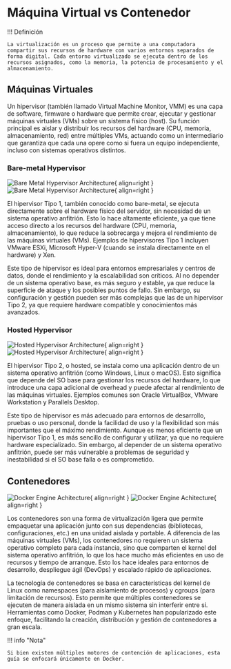 # Máquina Virtual vs Contenedor

!!! Definición

    La virtualización es un proceso que permite a una computadora compartir sus recursos de hardware con varios entornos separados de forma digital. Cada entorno virtualizado se ejecuta dentro de los recursos asignados, como la memoria, la potencia de procesamiento y el almacenamiento.

## Máquinas Virtuales

Un hipervisor (también llamado Virtual Machine Monitor, VMM) es una capa de software, firmware o hardware que permite crear, ejecutar y gestionar máquinas virtuales (VMs) sobre un sistema físico (host). Su función principal es aislar y distribuir los recursos del hardware (CPU, memoria, almacenamiento, red) entre múltiples VMs, actuando como un intermediario que garantiza que cada una opere como si fuera un equipo independiente, incluso con sistemas operativos distintos.

### Bare-metal Hypervisor

![Bare Metal Hypervisor Architecture](./assets/bare-metal-hypervisor.png#only-dark){ align=right }
![Bare Metal Hypervisor Architecture](./assets/bare-metal-hypervisor-white.png#only-light){ align=right }

El hipervisor Tipo 1, también conocido como bare-metal, se ejecuta directamente sobre el hardware físico del servidor, sin necesidad de un sistema operativo anfitrión. Esto lo hace altamente eficiente, ya que tiene acceso directo a los recursos del hardware (CPU, memoria, almacenamiento), lo que reduce la sobrecarga y mejora el rendimiento de las máquinas virtuales (VMs). Ejemplos de hipervisores Tipo 1 incluyen VMware ESXi, Microsoft Hyper-V (cuando se instala directamente en el hardware) y Xen.

Este tipo de hipervisor es ideal para entornos empresariales y centros de datos, donde el rendimiento y la escalabilidad son críticos. Al no depender de un sistema operativo base, es más seguro y estable, ya que reduce la superficie de ataque y los posibles puntos de fallo. Sin embargo, su configuración y gestión pueden ser más complejas que las de un hipervisor Tipo 2, ya que requiere hardware compatible y conocimientos más avanzados.


### Hosted Hypervisor

![Hosted Hypervisor Architecture](./assets/hosted-hypervisor.png#only-dark){ align=right }
![Hosted Hypervisor Architecture](./assets/hosted-hypervisor-white.png#only-light){ align=right }

El hipervisor Tipo 2, o hosted, se instala como una aplicación dentro de un sistema operativo anfitrión (como Windows, Linux o macOS). Esto significa que depende del SO base para gestionar los recursos del hardware, lo que introduce una capa adicional de overhead y puede afectar al rendimiento de las máquinas virtuales. Ejemplos comunes son Oracle VirtualBox, VMware Workstation y Parallels Desktop.

Este tipo de hipervisor es más adecuado para entornos de desarrollo, pruebas o uso personal, donde la facilidad de uso y la flexibilidad son más importantes que el máximo rendimiento. Aunque es menos eficiente que un hipervisor Tipo 1, es más sencillo de configurar y utilizar, ya que no requiere hardware especializado. Sin embargo, al depender de un sistema operativo anfitrión, puede ser más vulnerable a problemas de seguridad y inestabilidad si el SO base falla o es comprometido.

## Contenedores

![Docker Engine Achitecture](./assets/docker-engine.png#only-dark){ align=right }
![Docker Engine Achitecture](./assets/docker-engine-white.png#only-light){ align=right } 

Los contenedores son una forma de virtualización ligera que permite empaquetar una aplicación junto con sus dependencias (bibliotecas, configuraciones, etc.) en una unidad aislada y portable. A diferencia de las máquinas virtuales (VMs), los contenedores no requieren un sistema operativo completo para cada instancia, sino que comparten el kernel del sistema operativo anfitrión, lo que los hace mucho más eficientes en uso de recursos y tiempo de arranque. Esto los hace ideales para entornos de desarrollo, despliegue ágil (DevOps) y escalado rápido de aplicaciones.

La tecnología de contenedores se basa en características del kernel de Linux como namespaces (para aislamiento de procesos) y cgroups (para limitación de recursos). Esto permite que múltiples contenedores se ejecuten de manera aislada en un mismo sistema sin interferir entre sí. Herramientas como Docker, Podman y Kubernetes han popularizado este enfoque, facilitando la creación, distribución y gestión de contenedores a gran escala.

!!! info "Nota"

    Si bien existen múltiples motores de contención de aplicaciones, esta guía se enfocará únicamente en Docker.